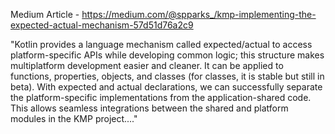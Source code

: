 Medium Article - https://medium.com/@spparks_/kmp-implementing-the-expected-actual-mechanism-57d51d76a2c9


"Kotlin provides a language mechanism called expected/actual to access platform-specific APIs while developing common logic; this structure makes multiplatform development easier and cleaner.
It can be applied to functions, properties, objects, and classes (for classes, it is stable but still in beta).
With expected and actual declarations, we can successfully separate the platform-specific implementations from the application-shared code. 
This allows seamless integrations between the shared and platform modules in the KMP project...."
